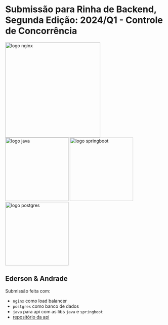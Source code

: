 # Submissão para Rinha de Backend, Segunda Edição: 2024/Q1 - Controle de Concorrência


<img src="https://upload.wikimedia.org/wikipedia/commons/c/c5/Nginx_logo.svg" alt="logo nginx" width="300" height="auto">
<br />
<img src="https://upload.wikimedia.org/wikipedia/commons/5/5d/Duke_%28Java_mascot%29_waving.svg" alt="logo java" width="200" height="auto">
<img src="https://upload.wikimedia.org/wikipedia/commons/b/b4/Springboot.jpg" alt="logo springboot" width="200" height="auto">

<img src="https://upload.wikimedia.org/wikipedia/commons/2/29/Postgresql_elephant.svg" alt="logo postgres" width="200" height="auto">


## Ederson & Andrade
Submissão feita com:
- `nginx` como load balancer
- `postgres` como banco de dados
- `java` para api com as libs `java` e `springboot`
- [repositório da api](https://github.com/andradesampaio/rinha-de-backend-2024)
